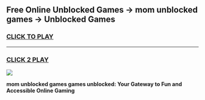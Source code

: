 
## Free Online Unblocked Games → mom unblocked games → Unblocked Games
<h3>
<a href="https://premium.freeplayer.one?title=mom_unblocked_games&ref=21F">CLICK TO PLAY</a></h3>
<hr>

<h3>
<a href="https://premium.freeplayer.one?title=mom_unblocked_games&ref=21F">CLICK 2 PLAY</a>
  
</h3>

<a href="https://premium.freeplayer.one?title=mom_unblocked_games&ref=21F/"><img src="https://clearcache.store/games.png"></a>


**mom unblocked games games unblocked: Your Gateway to Fun and Accessible Online Gaming**

